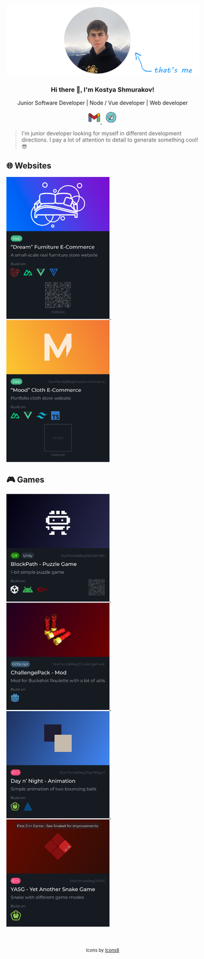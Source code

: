 <p align="center">
  <a href="https://github.com/StarPandaBeg">
    <img src=".github/me.png" />
  </a>
</p>

<h3 align="center">Hi there 👋, I'm Kostya Shmurakov!</h3>
<p align="center">Junior Software Developer | Node / Vue developer | Web developer</p>

<p align="center">
  <a href="mailto:kshmurakov@gmail.com">
    <img 
      src=".github/gmail.png" 
      alt="kshmurakov@gmail.com"
      title="kshmurakov@gmail.com"
      width="32"
    />
  </a>
  &nbsp;
  <a href="https://k_shmurakov.t.me/">
    <img 
      src=".github/telegram.png"
      alt="t.me/k_shmurakov"
      title="@k_shmurakov"
      width="32"
    />
  </a>
</p>

<blockquote>I'm junior developer looking for myself in different development directions. I pay a lot of attention to detail to generate something cool! 😎</blockquote>

<h2>🌐 Websites</h2>
<p>
  <a href="https://xn-----180-4nfflsib2fci4g2i6b.xn--p1ai/" alt="'Dream' Furniture E-Commerce" title="'Dream' Furniture E-Commerce">
    <img src=".github/web-card-1.png" width="270"/>
  </a>
  &nbsp;
  <a href="https://github.com/StarPandaBeg/mood-commerce" alt="'Mood' Cloth E-Commerce" title="'Mood' Cloth E-Commerce">
    <img src=".github/web-card-2.png" width="270"/>
  </a>
</p>

<h2>🎮 Games</h2>
<p>
  <a href="https://github.com/StarPandaBeg/BlockPath" alt="BlockPath - Puzzle Game" title="BlockPath - Puzzle Game">
    <img src=".github/games-card-1.png" width="270"/>
  </a>
  &nbsp;
  <a href="https://github.com/StarPandaBeg/ChallengePack" alt="ChallengePack - Mod for Buckshot Roulette" title="ChallengePack - Mod for Buckshot Roulette">
    <img src=".github/games-card-2.png" width="270"/>
  </a>
  &nbsp;
  <a href="https://github.com/StarPandaBeg/DayNNight" alt="Day n' Night - Animation" title="Day n' Night - Animation">
    <img src=".github/games-card-3.png" width="270"/>
  </a>
  &nbsp;
  <a href="https://github.com/StarPandaBeg/YASG" alt="Yet Another Snake Game" title="Yet Another Snake Game">
    <img src=".github/games-card-4.png" width="270"/>
  </a>
</p>

<br/>
<p align="center">
  <sub>
    Icons by 
    <a href="https://icons8.com">Icons8
  </sub>
</p>
